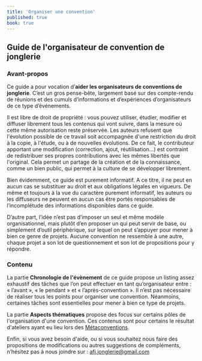```yaml
---
title: 'Organiser une convention'
published: true
book: true
---
```


## Guide de l'organisateur de convention de jonglerie
### Avant-propos

Ce guide a pour vocation d’**aider les organisateurs de conventions de jonglerie**.
C’est un gros pense-bête, largement basé sur des compte-rendu de réunions et des
cumuls d’informations et d’expériences d’organisateurs de ce type d’événements. 

Il est libre de droit de propriété : vous pouvez utiliser, étudier, modifier et
diffuser librement tous les contenus qui vont suivre, dans la mesure où cette
même autorisation reste préservée. Les auteurs refusent que l'évolution possible
de ce travail soit accompagnée d'une restriction du droit à la copie, à l'étude,
ou à de nouvelles évolutions. De ce fait, le contributeur apportant une
modification (correction, ajout, réutilisation...) est contraint de redistribuer
ses propres contributions avec les mêmes libertés que l'original. Cela permet un
partage de la création et de la connaissance, comme un bien public, qui permet à
la culture de se développer librement.

Bien évidemment, ce guide est purement informatif. A ce titre, il ne peut en
aucun cas se substituer au droit et aux obligations légales en vigueurs. De même
et toujours à la vue du caractère purement informatif, les auteurs ou les
diffuseurs ne peuvent en aucun cas être portés responsables de l’incomplétude
des informations disponibles dans ce guide. 

D’autre part, l’idée n’est pas d’imposer un seul et même modèle organisationnel,
mais plutôt d’en proposer un qui peut servir de base, ou simplement d’outil
périphérique, sur lequel on peut s’appuyer pour mener à bien ce genre de
projets. Aucune convention ne ressemble à une autre, chaque projet a son lot de
questionnement et son lot de propositions pour y répondre.

### Contenu

La partie **Chronologie de l'évènement** de ce guide propose un listing assez exhaustif des
tâches que l’on peut effectuer en tant qu’organisateur entre : « l’avant », « le
pendant » et « l’après-convention ». Il n’est pas nécessaire de réaliser tous
les points pour organiser une convention. Néanmoins, certaines tâches sont
essentielles pour mener à bien ce type de projets.

La partie **Aspects thématiques** propose des focus sur certains pôles de
l'organisation d'une convention. Ces contenus sont pour certains le résultat
d'ateliers ayant eu lieu lors des [Métaconventions](../meta-convention).

Enfin, si vous avez besoin d'aide, ou si vous souhaitez nous faire des
propositions de modifications ou autres suggestions de compléments, n’hésitez
pas à nous joindre sur :
[afj.jonglerie@gmail.com](mailto:afj.jonglerie@gmail.com)
